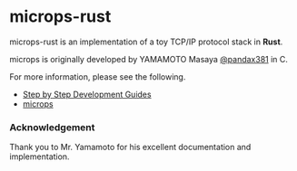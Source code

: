 # microps-rust

microps-rust is an implementation of a toy TCP/IP protocol stack in **Rust**.

microps is originally developed by YAMAMOTO Masaya [@pandax381](https://github.com/pandax381) in C.

For more information, please see the following.

- [Step by Step Development Guides](https://drive.google.com/drive/folders/1k2vymbC3vUk5CTJbay4LLEdZ9HemIpZe)
- [microps](https://github.com/pandax381/microps)


### Acknowledgement

Thank you to Mr. Yamamoto for his excellent documentation and implementation.
